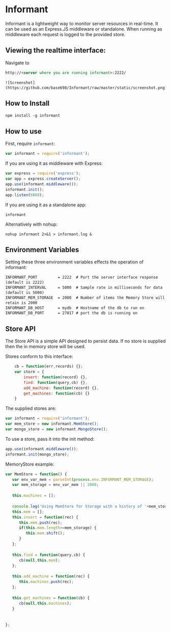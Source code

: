 # Informant

Informant is a lightweight way to monitor server resources in real-time.  It can be used as an Express.JS middleware or standalone.  When running as middleware each request is logged to the provided store.

## Viewing the realtime interface:
   Navigate to 
```html
http://<server where you are running informant>:2222/
```
	![Screenshot](https://github.com/base698/Informant/raw/master/static/screenshot.png)

## How to Install

    npm install -g informant

## How to use

First, require `informant`:

```js
var informant = require('informant');
```

If you are using it as middleware with Express:

```js
var express = require('express');
var app = express.createServer();
app.use(informant.middleware());
informant.init();
app.listen(8080);
```

If you are using it as a standalone app:

    informant
	 
Alternatively with nohup: 

    nohup informant 2>&1 > informant.log &

## Environment Variables

Setting these three environment variables effects the operation of informant:

	INFORMANT_PORT         = 2222  # Port the server interface response (default is 2222)
	INFORMANT_INTERVAL     = 5000  # Sample rate in milliseconds for data (default is 5000)
	INFORMANT_MEM_STORAGE  = 2000  # Number of items the Memory Store will retain is 2000
	INFORMANT_DB_HOST      = mydb  # Hostname of the db to run on
	INFORMANT_DB_PORT      = 27017 # port the db is running on 

## Store API

The Store API is a simple API designed to persist data.  If no store is supplied then the in memory store will be used.

Stores conform to this interface:

```js
	cb = function(err,records) {};
	var store = {
		insert: function(record) {},
		find: function(query,cb) {},
		add_machine: function(record) {},
		get_machines: function(cb) {}
	}
```

The supplied stores are:

```js
var informant = require('informant');
var mem_store = new informant.MemStore();
var mongo_store = new informant.MongoStore();
```

To use a store, pass it into the init method:

```js
app.use(informant.middleware());
informant.init(mongo_store);
```

MemoryStore example:

```js
var MemStore = function() {
   var env_var_mem = parseInt(process.env.INFORMANT_MEM_STORAGE); 
   var mem_storage = env_var_mem || 2000; 

   this.machines = [];
 
   console.log('Using MemStore for Storage with a history of '+mem_storage+' items.');
   this.mem = [];
   this.insert = function(rec) {
      this.mem.push(rec);
      if(this.mem.length>=mem_storage) {
         this.mem.shift();
      }
   };

   this.find = function(query,cb) {
      cb(null,this.mem);
   };

   this.add_machine = function(rec) {
      this.machines.push(rec);
   };

   this.get_machines = function(cb) {
      cb(null,this.machines);
   }


};
```

